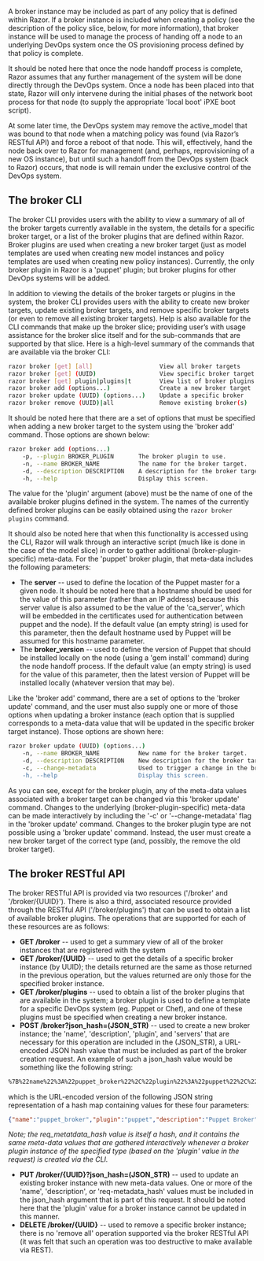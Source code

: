 A broker instance may be included as part of any policy that is defined within Razor.  If a broker instance is included when creating a policy (see the description of the policy slice, below, for more information), that broker instance will be used to manage the process of handing off a node to an underlying DevOps system once the OS provisioning process defined by that policy is complete.

It should be noted here that once the node handoff process is complete, Razor assumes that any further management of the system will be done directly through the DevOps system.  Once a node has been placed into that state, Razor will only intervene during the initial phases of the network boot process for that node (to supply the appropriate 'local boot' iPXE boot script).

At some later time, the DevOps system may remove the active_model that was bound to that node when a matching policy was found (via Razor’s RESTful API) and force a reboot of that node.  This will, effectively, hand the node back over to Razor for management (and, perhaps, reprovisioning of a new OS instance), but until such a handoff from the DevOps system (back to Razor) occurs, that node is will remain under the exclusive control of the DevOps system.

## The broker CLI

The broker CLI provides users with the ability to view a summary of all of the broker targets currently available in the system, the details for a specific broker target, or a list of the broker plugins that are defined within Razor.  Broker plugins are used when creating a new broker target (just as model templates are used when creating new model instances and policy templates are used when creating new policy instances).  Currently, the only broker plugin in Razor is a 'puppet' plugin; but broker plugins for other DevOps systems will be added.

In addition to viewing the details of the broker targets or plugins in the system, the broker CLI provides users with the ability to create new broker targets, update existing broker targets, and remove specific broker targets (or even to remove all existing broker targets).  Help is also available for the CLI commands that make up the broker slice; providing user’s with usage assistance for the broker slice itself and for the sub-commands that are supported by that slice.  Here is a high-level summary of the commands that are available via the broker CLI:
```bash
razor broker [get] [all]                   View all broker targets
razor broker [get] (UUID)                  View specific broker target
razor broker [get] plugin|plugins|t        View list of broker plugins
razor broker add (options...)              Create a new broker target
razor broker update (UUID) (options...)    Update a specific broker
razor broker remove (UUID)|all             Remove existing broker(s)
```
It should be noted here that there are a set of options that must be specified when adding a new broker target to the system using the 'broker add' command.  Those options are shown below:
```bash
razor broker add (options...)
    -p, --plugin BROKER_PLUGIN       The broker plugin to use. 
    -n, --name BROKER_NAME           The name for the broker target. 
    -d, --description DESCRIPTION    A description for the broker target. 
    -h, --help                       Display this screen.
```
The value for the 'plugin' argument (above) must be the name of one of the available broker plugins defined in the system.  The names of the currently defined broker plugins can be easily obtained using the `razor broker plugins` command.

It should also be noted here that when this functionality is accessed using the CLI, Razor will walk through an interactive script (much like is done in the case of the model slice) in order to gather additional (broker-plugin-specific) meta-data. For the 'puppet' broker plugin, that meta-data includes the following parameters:

* The **server** -- used to define the location of the Puppet master for a given node. It should be noted here that a hostname should be used for the value of this parameter (rather than an IP address) because this server value is also assumed to be the value of the 'ca_server', which will be embedded in the certificates used for authentication between puppet and the node). If the default value (an empty string) is used for this parameter, then the default hostname used by Puppet will be assumed for this hostname parameter.
* The **broker_version** -- used to define the version of Puppet that should be installed locally on the node (using a 'gem install' command) during the node handoff process. If the default value (an empty string) is used for the value of this parameter, then the latest version of Puppet will be installed locally (whatever version that may be).

Like the 'broker add' command, there are a set of options to the 'broker update' command, and the user must also supply one or more of those options when updating a broker instance (each option that is supplied corresponds to a meta-data value that will be updated in the specific broker target instance).  Those options are shown here:
```bash
razor broker update (UUID) (options...)
    -n, --name BROKER_NAME           New name for the broker target. 
    -d, --description DESCRIPTION    New description for the broker target. 
    -c, --change-metadata            Used to trigger a change in the broker's meta-data 
    -h, --help                       Display this screen.
```
As you can see, except for the broker plugin, any of the meta-data values associated with a broker target can be changed via this 'broker update' command.  Changes to the underlying (broker-plugin-specific) meta-data can be made interactively by including the '-c' or '--change-metadata' flag in the 'broker update' command.  Changes to the broker plugin type are not possible using a 'broker update' command.  Instead, the user must create a new broker target of the correct type (and, possibly, the remove the old broker target).

## The broker RESTful API

The broker RESTful API is provided via two resources ('/broker' and '/broker/{UUID}').  There is also a third, associated resource provided through the RESTful API ('/broker/plugins') that can be used to obtain a list of available broker plugins.  The operations that are supported for each of these resources are as follows:

* **GET /broker** -- used to get a summary view of all of the broker instances that are registered with the system
* **GET /broker/{UUID}** -- used to get the details of a specific broker instance (by UUID); the details returned are the same as those returned in the previous operation, but the values returned are only those for the specified broker instance.
* **GET /broker/plugins** -- used to obtain a list of the broker plugins that are available in the system; a broker plugin is used to define a template for a specific DevOps system (eg. Puppet or Chef), and one of these plugins must be specified when creating a new broker instance.
* **POST /broker?json_hash=(JSON_STR)** -- used to create a new broker instance; the 'name', 'description',  'plugin', and 'servers' that are necessary for this operation are included in the (JSON_STR), a URL-encoded JSON hash value that must be included as part of the broker creation request.  An example of such a json_hash value would be something like the following string:
```html
%7B%22name%22%3A%22puppet_broker%22%2C%22plugin%22%3A%22puppet%22%2C%22description%22%3A%22Puppet%20Broker%22%2C%22req_metadata_hash%22%3A%7B%22server%22%3A%22puppet.localdomain.com%22%2C%22broker_version%22%3A%223.0.1%22%7D%7D
```
which is the URL-encoded version of the following JSON string representation of a hash map containing values for these four parameters:
```json
{"name":"puppet_broker","plugin":"puppet","description":"Puppet Broker","req_metadata_hash":{"server":"puppet.localdomain.com","broker_version":"3.0.1"}}
```
*Note; the req_metatdata_hash value is itself a hash, and it contains the same meta-data values that are gathered interactively whenever a broker plugin instance of the specified type (based on the 'plugin' value in the request) is created via the CLI.*
* **PUT /broker/{UUID}?json_hash=(JSON_STR)** -- used to update an existing broker instance with new meta-data values.  One or more of the 'name', 'description', or 'req-metadata_hash' values must be included in the json_hash argument that is part of this request.  It should be noted here that the 'plugin' value for a broker instance cannot be updated in this manner.
* **DELETE /broker/{UUID}** -- used to remove a specific broker instance; there is no 'remove all' operation supported via the broker RESTful API (it was felt that such an operation was too destructive to make available via REST).